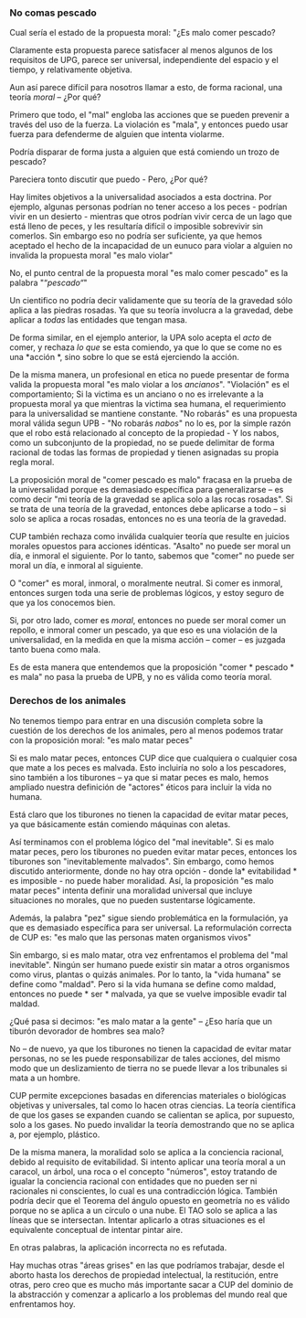 ### No comas pescado

Cual sería el estado de la propuesta moral: "¿Es malo comer pescado?

Claramente esta propuesta parece satisfacer al menos algunos de los requisitos de UPG, parece ser universal, independiente del espacio y el tiempo, y relativamente objetiva.

Aun así parece difícil para nosotros llamar a esto, de forma racional, una teoría *moral* – ¿Por qué?

Primero que todo, el "mal" engloba las acciones que se pueden prevenir a través del uso de la fuerza. La violación es "mala", y entonces puedo usar fuerza para defenderme de alguien que intenta violarme.

Podría disparar de forma justa a alguien que está comiendo un trozo de pescado?

Pareciera tonto discutir que puedo - Pero, ¿Por qué?

Hay limites objetivos a la universalidad asociados a esta doctrina. Por ejemplo, algunas personas podrían no tener acceso a los peces - podrían vivir en un desierto - mientras que otros podrían vivir cerca de un lago que está lleno de peces, y les resultaría difícil o imposible sobrevivir sin comerlos. Sin embargo eso no podría ser suficiente, ya que hemos aceptado el hecho de la incapacidad de un eunuco para violar a alguien no invalida la propuesta moral "es malo violar"

No, el punto central de la propuesta moral "es malo comer pescado" es la palabra "“*pescado“*"

Un cientifico no podría decir validamente que su teoría de la gravedad sólo aplica a las piedras rosadas. Ya que su teoría involucra a la gravedad, debe aplicar a *todas* las entidades que tengan masa.

De forma similar, en el ejemplo anterior, la UPA solo acepta el *acto* de comer, y rechaza *lo que* se esta comiendo, ya que lo que se come no es una *acción *, sino sobre lo que se está ejerciendo la acción.

De la misma manera, un profesional en etica no puede presentar de forma valida la propuesta moral "es malo violar a los *ancianos*". "Violación" es el comportamiento; Si la victima es un anciano o no es irrelevante a la propuesta moral ya que mientras la victima sea humana, el requerimiento para la universalidad se mantiene constante. "No robarás" es una propuesta moral válida segun UPB - "No robarás *nabos*" no lo es, por la simple razón que el robo está relacionado al concepto de la propiedad - Y los nabos, como un subconjunto de la propiedad, no se puede delimitar de forma racional de todas las formas de propiedad y tienen asignadas su propia regla moral.

La proposición moral de "comer pescado es malo" fracasa en la prueba de la universalidad porque es demasiado específica para generalizarse – es como decir "mi teoría de la gravedad se aplica solo a las rocas rosadas". Si se trata de una teoría de la gravedad, entonces debe aplicarse a todo – si solo se aplica a rocas rosadas, entonces no es una teoría de la gravedad.

CUP también rechaza como inválida cualquier teoría que resulte en juicios morales opuestos para acciones idénticas. "Asalto" no puede ser moral un día, e inmoral el siguiente. Por lo tanto, sabemos que "comer" no puede ser moral un día, e inmoral al siguiente.

O "comer" es moral, inmoral, o moralmente neutral. Si comer es inmoral, entonces surgen toda una serie de problemas lógicos, y estoy seguro de que ya los conocemos bien.

Si, por otro lado, comer es *moral*, entonces no puede ser moral comer un repollo, e inmoral comer un pescado, ya que eso es una violación de la universalidad, en la medida en que la misma acción – comer – es juzgada tanto buena como mala.

Es de esta manera que entendemos que la proposición "comer * pescado * es mala" no pasa la prueba de UPB, y no es válida como teoría moral.

### Derechos de los animales

No tenemos tiempo para entrar en una discusión completa sobre la cuestión de los derechos de los animales, pero al menos podemos tratar con la proposición moral: "es malo matar peces"

Si es malo matar peces, entonces CUP dice que cualquiera o cualquier cosa que mate a los peces es malvada. Esto incluiría no solo a los pescadores, sino también a los tiburones – ya que si matar peces es malo, hemos ampliado nuestra definición de "actores" éticos para incluir la vida no humana.

Está claro que los tiburones no tienen la capacidad de evitar matar peces, ya que básicamente están comiendo máquinas con aletas.

Así terminamos con el problema lógico del "mal inevitable". Si es malo matar peces, pero los tiburones no pueden evitar matar peces, entonces los tiburones son "inevitablemente malvados". Sin embargo, como hemos discutido anteriormente, donde no hay otra opción - donde la* evitabilidad * es imposible - no puede haber moralidad. Así, la proposición "es malo matar peces" intenta definir una moralidad universal que incluye situaciones no morales, que no pueden sustentarse lógicamente.

Además, la palabra "pez" sigue siendo problemática en la formulación, ya que es demasiado específica para ser universal. La reformulación correcta de CUP es: "es malo que las personas maten organismos vivos"

Sin embargo, si es malo matar, otra vez enfrentamos el problema del "mal inevitable". Ningún ser humano puede existir sin matar a otros organismos como virus, plantas o quizás animales. Por lo tanto, la "vida humana" se define como "maldad". Pero si la vida humana se define como maldad, entonces no puede * ser * malvada, ya que se vuelve imposible evadir tal maldad.

¿Qué pasa si decimos: "es malo matar a la gente" – ¿Eso haría que un tiburón devorador de hombres sea malo?

No – de nuevo, ya que los tiburones no tienen la capacidad de evitar matar personas, no se les puede responsabilizar de tales acciones, del mismo modo que un deslizamiento de tierra no se puede llevar a los tribunales si mata a un hombre.

CUP permite excepciones basadas en diferencias materiales o biológicas objetivas y universales, tal como lo hacen otras ciencias. La teoría científica de que los gases se expanden cuando se calientan se aplica, por supuesto, solo a los gases. No puedo invalidar la teoría demostrando que no se aplica a, por ejemplo, plástico.

De la misma manera, la moralidad solo se aplica a la conciencia racional, debido al requisito de evitabilidad. Si intento aplicar una teoría moral a un caracol, un árbol, una roca o el concepto "números", estoy tratando de igualar la conciencia racional con entidades que no pueden ser ni racionales ni conscientes, lo cual es una contradicción lógica. También podría decir que el Teorema del ángulo opuesto en geometría no es válido porque no se aplica a un círculo o una nube. El TAO solo se aplica a las líneas que se intersectan. Intentar aplicarlo a otras situaciones es el equivalente conceptual de intentar pintar aire.

En otras palabras, la aplicación incorrecta no es refutada.

Hay muchas otras "áreas grises" en las que podríamos trabajar, desde el aborto hasta los derechos de propiedad intelectual, la restitución, entre otras, pero creo que es mucho más importante sacar a CUP del dominio de la abstracción y comenzar a aplicarlo a los problemas del mundo real que enfrentamos hoy.